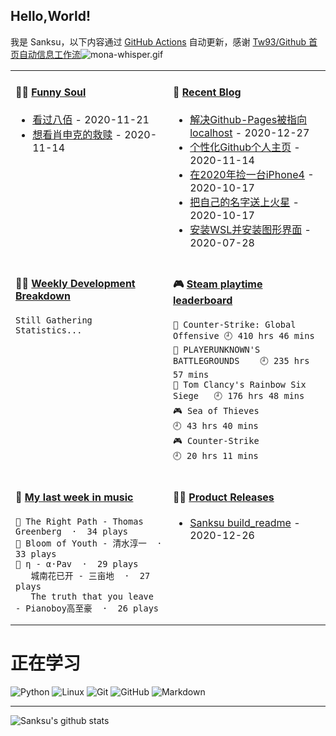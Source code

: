 ## Hello,World!

我是 Sanksu，以下内容通过 [GitHub Actions](https://github.com/sanksu/sanksu/actions) 自动更新，感谢 [Tw93/Github 首页自动信息工作流](https://github.com/tw93/tw93)![mona-whisper.gif](https://i.loli.net/2020/12/13/shjJv47WkqaFp1R.gif)

<table width="600px">
<tr>
<td valign="top" width="50%">

#### 🤾‍♂️ <a href="https://www.douban.com/people/226575739/" target="_blank">Funny Soul</a>

<!-- douban starts -->
* <a href=http://movie.douban.com/subject/26754233/ target='_blank'>看过八佰</a> - 2020-11-21
* <a href=http://movie.douban.com/subject/1292052/ target='_blank'>想看肖申克的救赎</a> - 2020-11-14
<!-- douban ends -->

</td>
<td valign="top" width="50%">

#### 🎣 <a href="https://sanksu.top/" target="_blank">Recent Blog</a>

<!-- blog starts -->
* <a href=http://example.com/2020/12/27/%E8%A7%A3%E5%86%B3Github-Pages%E8%A2%AB%E6%8C%87%E5%90%91localhost/ target='_blank'>解决Github-Pages被指向localhost</a> - 2020-12-27
* <a href=http://example.com/2020/11/14/%E4%B8%AA%E6%80%A7%E5%8C%96Github%E4%B8%AA%E4%BA%BA%E4%B8%BB%E9%A1%B5/ target='_blank'>个性化Github个人主页</a> - 2020-11-14
* <a href=http://example.com/2020/10/17/%E5%9C%A82020%E5%B9%B4%E6%8D%A1%E4%B8%80%E5%8F%B0iPhone4/ target='_blank'>在2020年捡一台iPhone4</a> - 2020-10-17
* <a href=http://example.com/2020/10/17/%E6%8A%8A%E8%87%AA%E5%B7%B1%E7%9A%84%E5%90%8D%E5%AD%97%E9%80%81%E4%B8%8A%E7%81%AB%E6%98%9F/ target='_blank'>把自己的名字送上火星</a> - 2020-10-17
* <a href=http://example.com/2020/07/28/%E5%AE%89%E8%A3%85WSL%E5%B9%B6%E5%AE%89%E8%A3%85%E5%9B%BE%E5%BD%A2%E7%95%8C%E9%9D%A2/ target='_blank'>安装WSL并安装图形界面</a> - 2020-07-28
<!-- blog ends -->

</td>
</tr>
<tr>
<td valign="top" width="50%">

#### 🏊‍♂️ <a href="https://gist.github.com/Sanksu/05162ee00bd2a93c4d0e7b3f5c173e74" target="_blank">Weekly Development Breakdown</a>

<!-- code_time starts -->

```text
Still Gathering Statistics...
```

<!-- code_time ends -->

</td>
<td valign="top" width="50%">

#### 🎮 <a href="https://gist.github.com/Sanksu/f47f02e2f4f067be39427ed9d76bc9cd" target="_blank">Steam playtime leaderboard</a>

<!-- play_time starts -->

```text
🔫 Counter-Strike: Global Offensive 🕘 410 hrs 46 mins
🍳 PLAYERUNKNOWN'S BATTLEGROUNDS    🕘 235 hrs 57 mins
🔫 Tom Clancy's Rainbow Six Siege   🕘 176 hrs 48 mins
🎮 Sea of Thieves                   🕘 43 hrs 40 mins
🎮 Counter-Strike                   🕘 20 hrs 11 mins
```

<!-- play_time ends -->

</td>
</tr>
<tr>
<td valign="top" width="50%">

#### 🎵 <a href="https://gist.github.com/Sanksu/dd99736fb1ab67b386cf7432f239458f" target="_blank">My last week in music</a>

<!-- music_time starts -->

```text
🥇 The Right Path - Thomas Greenberg  ·  34 plays
🥈 Bloom of Youth - 清水淳一  ·  33 plays
🥉 η - α·Pav  ·  29 plays
   城南花已开 - 三亩地  ·  27 plays
   The truth that you leave - Pianoboy高至豪  ·  26 plays
```

<!-- music_time ends -->

</td>
<td valign="top" width="50%">

#### 🏋️‍♀️ <a href="https://github.com/sanksu/sanksu/blob/main/releases.md" target="_blank">Product Releases</a>

<!-- recent_releases starts -->
* <a href=https://github.com/Sanksu/Sanksu/releases/tag/1.0 target='_blank'>Sanksu build_readme</a> - 2020-12-26
<!-- recent_releases ends -->

</td>
</tr>
</table>

# 正在学习

![Python](https://img.shields.io/badge/-python-333333?style=flat&logo=python&logoColor=3776AB)
![Linux](https://img.shields.io/badge/-Linux-333333?style=flat&logo=Linux&logoColor=FCC624)
![Git](https://img.shields.io/badge/-Git-333333?style=flat&logo=git)
![GitHub](https://img.shields.io/badge/-GitHub-333333?style=flat&logo=github)
![Markdown](https://img.shields.io/badge/-Markdown-333333?style=flat&logo=markdown)

---

![Sanksu's github stats](https://github-readme-stats.vercel.app/api?username=sanksu&hide=issues&show_icons=true&title_color=000000&icon_color=fff&text_color=000&bg_color=DEG,708090,2F4F4F)
